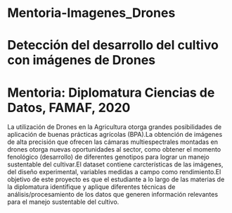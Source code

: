 # Mentoria-Imagenes_Drones
# Detección del desarrollo del cultivo con imágenes de Drones
# Mentoria: Diplomatura Ciencias de Datos, FAMAF, 2020
La utilización de Drones en la Agricultura otorga grandes posibilidades de aplicación de buenas prácticas agrícolas (BPA).La obtención de 
imágenes de alta precisión que ofrecen las cámaras multiespectrales montadas en drones otorga nuevas oportunidades al sector, como 
obtener el momento fenológico (desarrollo) de diferentes genotipos para lograr un manejo sustentable del cultivar.El dataset contiene carcterísticas de las imágenes, del diseño experimental, variables medidas a campo como rendimiento.El objetivo
de este proyecto es que el estudiante a lo largo de las materias de la diplomatura identifique y aplique diferentes técnicas de 
análisis/procesamiento de los datos que generen información relevantes para el manejo sustentable del cultivo.
